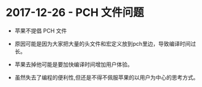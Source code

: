 # 2017-12-26 - PCH 文件问题
<!-----

layout: post
title: "PCH 文件问题"
date: 2017.12.26
tag: iOS 总结

--- -->
- 苹果不提倡 PCH 文件

- 原因可能是因为大家把大量的头文件和宏定义放到pch里边，导致编译时间过长。

- 苹果去掉他可能是要加快编译时间增加用户体验。

- 虽然失去了编程的便利性,但还是不得不佩服苹果的以用户为中心的思考方式。





